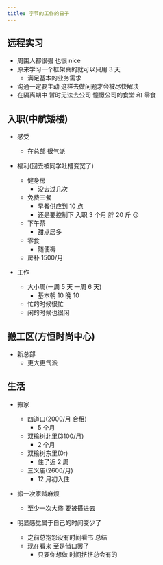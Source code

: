 ```yaml
---
title: 字节的工作的日子
---
```


## 远程实习

- 周围人都很强 也很 nice
- 原来学习一个框架真的就可以只用 3 天
  - 满足基本的业务需求
- 沟通一定要主动 这样去做问题才会被尽快解决
- 在隔离期中 暂时无法去公司 憧憬公司的食堂 和 零食

## 入职(中航矮楼)

- 感受

  - 在总部 很气派

- 福利(回去被同学吐槽变宽了)

  - 健身房
    - 没去过几次
  - 免费三餐
    - 早餐供应到 10 点
    - 还是要控制下 入职 3 个月 胖 20 斤 😕
  - 下午茶
    - 甜点居多
  - 零食
    - 随便褥
  - 房补 1500/月

- 工作
  - 大小周(一周 5 天 一周 6 天)
    - 基本朝 10 晚 10
  - 忙的时候很忙
  - 闲的时候也很闲

## 搬工区(方恒时尚中心)

- 新总部
  - 更大更气派

## 生活

- 搬家

  - 四道口(2000/月 合租)
    - 5 个月
  - 双榆树北里(3100/月)
    - 2 个月
  - 双榆树东里(0r)
    - 住了近 2 周
  - 三义庙(2600/月)
    - 12 月初入住

- 搬一次家贼麻烦

  - 至少一次大修 要被搭进去

- 明显感觉属于自己的时间变少了
  - 之前总抱怨没有时间看书 总结
  - 现在看来 至是借口罢了
    - 只要你想做 时间挤挤总会有的




